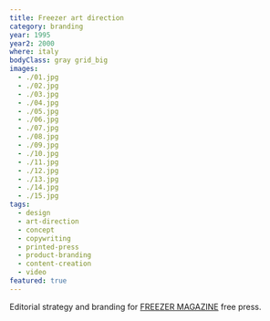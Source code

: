 ```yaml
---
title: Freezer art direction
category: branding
year: 1995
year2: 2000
where: italy
bodyClass: gray grid_big
images:
  - ./01.jpg
  - ./02.jpg
  - ./03.jpg
  - ./04.jpg
  - ./05.jpg
  - ./06.jpg
  - ./07.jpg
  - ./08.jpg
  - ./09.jpg
  - ./10.jpg
  - ./11.jpg
  - ./12.jpg
  - ./13.jpg
  - ./14.jpg
  - ./15.jpg
tags:
  - design
  - art-direction
  - concept
  - copywriting
  - printed-press
  - product-branding
  - content-creation
  - video
featured: true
---
```


Editorial strategy and branding for [FREEZER MAGAZINE](https://freezer.junglestar.org) free press.
